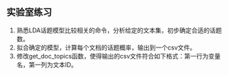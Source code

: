## 实验室练习

1. 熟悉LDA话题模型比较相关的命令，分析给定的文本集，初步确定合适的话题数。
3. 拟合确定的模型，计算每个文档的话题概率，输出到一个csv文件。
3. 修改get_doc_topics函数，使得输出的csv文件符合如下格式：第一行为变量名，第一列为文本ID。

